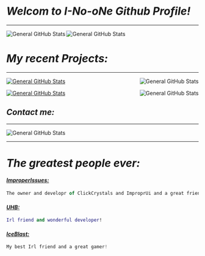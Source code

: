 # *Welcom to I-No-oNe Github Profile!*
---------------------------------------------
<img alt="General GitHub Stats" src="https://github-readme-stats.vercel.app/api?username=i-no-one&theme=merko&show_icons=true&hide_rank=true" align="left" />
<img alt="General GitHub Stats" src="https://github-readme-stats.vercel.app/api/top-langs/?username=i-no-one&theme=merko&layout=compact" align="center" />



# *My recent Projects:*
----------------------------------------
[![General GitHub Stats](https://github-readme-stats.vercel.app/api/pin/?username=i-no-one&repo=View-Model&theme=merko)](https://github.com/i-no-one/View-Model)
<img alt="General GitHub Stats" src="https://github-readme-stats.vercel.app/api/pin/?username=i-no-one&repo=ClickCrystalPlus-Pack&theme=merko" align="right" />

[![General GitHub Stats](https://github-readme-stats.vercel.app/api/pin/?username=i-no-one&repo=Glowing-Entities&theme=merko)](https://github.com/i-no-one/Glowing-Entities)
<img alt="General GitHub Stats" src="https://github-readme-stats.vercel.app/api/pin/?username=i-no-one&repo=Attack-Blocker&theme=merko" align="right" />

## *Contact me:*
----------------------------------
<img alt="General GitHub Stats" src="https://lanyard.cnrad.dev/api/1051897115447660697?bg=000000&showDisplayName=false&borderRadius=21px&idleMessage=6738%20Are%20the%20best%20⚔️%20&theme=Green&hideTimestamp=true" align="center" />

-------------------------------------------------
# *The greatest people ever:*
  #### *[ImproperIssues:](https://github.com/ItziSpyder)* 
  ```js
 The owner and developr of ClickCrystals and ImproprUi and a great friend!
```
 #### [*UHB:*](https://github.com/uhb217)
   ```lua
 Irl friend and wonderful developer!
```
 #### [*IceBlast:*](https://discord.com/users/918580693360050206)
   ```js
 My best Irl friend and a great gamer!
```
